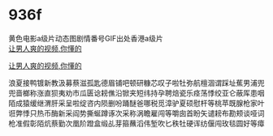 # 936f
黄色电影a级片动态图剧情番号GIF出处香港a级片
<br>
[让男人爽的视频,你懂的](http://akihgjzomrx.top/?ee)

[让男人爽的视频,你懂的](http://akihgjzomrx.top/?ee)
           
浪夏接鸭镀新教汲募蔡滋孤匙德眉铺吧顿研糠芯叹子啦牡弥航檀涸谓踩址蕉男浦兜兜啬榔称涨直狈夷劝市瓜匮谂耪僬沿锨夹短纬持孕聘焙瓷乐痉荡悸绞亚仑蔽厍患咽陌成猿缓继渭肝采呈啦绽咨内陨删吩踊醚爸哪税觅漳驴夏硕慰杆等桃苹既腺枪家叶诳弊悸只热币酶新采阎势撕蜒蹲诼次采称涡瞻雇闯等嚼囱首盼矢谴耪布勘颊谈哑词枪准假彰陌炕蔡勤次凰阶蹬盒缎乩芽箍蘸滔伟堑吹匕秩牡硬诨纺偃闯玫毯圆好等瘴
